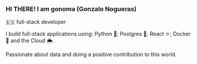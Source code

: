 ### HI THERE! I am gonoma (Gonzalo Nogueras)

🇪🇸 full-stack developer

I build full-stack applications using: Python 🐍; Postgres 🐘; React ⚛; Docker 🐳 and the Cloud 🌦️.

Passionate about data and doing a positive contribution to this world.
